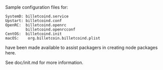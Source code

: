 Sample configuration files for:
```
SystemD: billetcoind.service
Upstart: billetcoind.conf
OpenRC:  billetcoind.openrc
         billetcoind.openrcconf
CentOS:  billetcoind.init
macOS:    org.billetcoin.billetcoind.plist
```
have been made available to assist packagers in creating node packages here.

See doc/init.md for more information.
